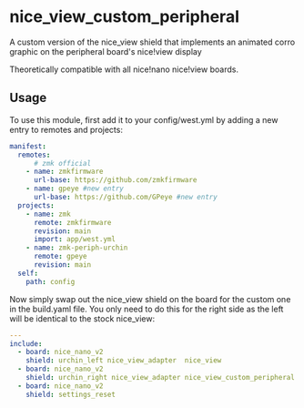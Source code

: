 # nice_view_custom_peripheral

A custom version of the nice_view shield that implements an animated corro graphic on the peripheral board's nice!view display

Theoretically compatible with all nice!nano nice!view boards.

## Usage

To use this module, first add it to your config/west.yml by adding a new entry to remotes and projects:

```yml
manifest:
  remotes:
      # zmk official
    - name: zmkfirmware
      url-base: https://github.com/zmkfirmware
    - name: gpeye #new entry
      url-base: https://github.com/GPeye #new entry
  projects:
    - name: zmk
      remote: zmkfirmware
      revision: main
      import: app/west.yml
    - name: zmk-periph-urchin
      remote: gpeye
      revision: main
  self:
    path: config
```

Now simply swap out the nice_view shield on the board for the custom one in the build.yaml file. You only need to do this for the right side as the left will be identical to the stock nice_view:

```yml
---
include:
  - board: nice_nano_v2
    shield: urchin_left nice_view_adapter  nice_view
  - board: nice_nano_v2
    shield: urchin_right nice_view_adapter nice_view_custom_peripheral #custom shield
  - board: nice_nano_v2
    shield: settings_reset
```